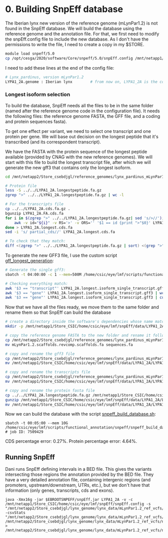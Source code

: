 # 0. Building SnpEff database

The Iberian lynx new version of the reference genome (mLynPar1.2) is not found in the SnpEff database. We will build the database using the reference genome and the annotation file. 
For that, we first need to modify the snpEff.config file to include the new database. As I don't have the permissions to write the file, I need to create a copy in my $STORE.

```bash
module load snpeff/5.0
cp /opt/cesga/2020/software/Core/snpeff/5.0/snpEff.config /mnt/netapp1/Store_CSIC/home/csic/eye/lmf/snpEff/
```

I need to add these lines at the end of the config file:
```bash
# Lynx_pardinus, version mLynPar1.2
LYPA1_2A.genome : Iberian lynx        # from now on, LYPA1_2A is the code for the Lynx pardinus reference genome (in snpEff)
```

### Longest isoform selection

To build the database, SnpEff needs all the files to be in the same folder (named after the reference genome code in the configuration file). It needs the following files: the reference genome FASTA, the GFF file, and a coding and protein sequences fasta).

To get one effect per variant, we need to select one transcript and one protein per gene. We will base out decision on the longest peptide that it's transcribed (and its correspondent transcript).

We have the FASTA with the protein sequence of the longest peptide available (provided by CNAG with the new reference genomes). We will start with this file to build the longest transcript file, after which we will generate the new gff3 that contains only the longest isoform.

```bash
cd /mnt/netapp2/Store_csebdjgl/reference_genomes/lynx_pardinus_mLynPar1.2/snpeff_annotation/new_version_Paulina_june2025

# Protein file
less -S ../../LYPA1_2A.longestpeptide.fa.gz
zgrep ">" ../../LYPA1_2A.longestpeptide.fa.gz | wc -l

# For the transcripts file
cp ../../LYPA1_2A.cds.fa.gz . 
bgunzip LYPA1_2A.FA.cds.fa
for i in $(zgrep ">" ../../LYPA1_2A.longestpeptide.fa.gz| sed 's/>//'); do
    awk -v id="${i}" -v RS='>' -v ORS='' '$1 == id {print ">"$0}' LYPA1_2A.cds.fa
done > LYPA1_2A.longest.cds.fa                                                     
sed -i 's/ partial_cds//' LYPA1_2A.longest.cds.fa

# To check that they match:
diff <(zgrep ">" ../../LYPA1_2A.longestpeptide.fa.gz | sort) <(grep ">" LYPA1_2A.longest.cds.fa | sort)
```

To generate the new GFF3 file, I use the custom script [gff_longest_generation](https://github.com/luciamayorf/Variant_calling_and_filtering/blob/main/functional_annotation/gff_longest_generation.sh):
```bash
# Generate the single gff3:
sbatch -t 04:00:00 -c 1 --mem=500M /home/csic/eye/lmf/scripts/functional_annotation/gff_longest_single_transcript.sh # job ID: 13672539

# Checking everything match:
awk '$3 == "transcript"' LYPA1_2A.longest.isoform_single_transcript.gff3 | wc -l # 23558 
awk '$3 == "gene"' LYPA1_2A.longest.isoform_single_transcript.gff3 | wc -l # 23558 
awk '$3 == "gene"' LYPA1_2A.longest.isoform_single_transcript.gff3 | cut -f9 | sort | uniq | wc -l # 23558 
```

Now that we have all the files ready, we move them to the same folder and rename them so that SnpEff can build the database
```bash
# create a directory inside the software's dependencies whose name matches the code
mkdir -p /mnt/netapp1/Store_CSIC/home/csic/eye/lmf/snpEff/data/LYPA1_2A

# copy the reference genome FASTA to the new folder and rename it following the manuals instructions
cp /mnt/netapp2/Store_csebdjgl/reference_genomes/lynx_pardinus_mLynPar1.2/mLynPar1.2.scaffolds.revcomp.scaffolds.fa /mnt/netapp1/Store_CSIC/home/csic/eye/lmf/snpEff/data/LYPA1_2A/
mv mLynPar1.2.scaffolds.revcomp.scaffolds.fa sequences.fa

# copy and rename the gff3 file
cp /mnt/netapp2/Store_csebdjgl/reference_genomes/lynx_pardinus_mLynPar1.2/snpeff_annotation/new_version_Paulina_june2025/LYPA1_2A.longest.isoform_single_transcript.gff3 /mnt/netapp1/Store_CSIC/home/csic/eye/lmf/snpEff/data/LYPA1_2A/
mv /mnt/netapp1/Store_CSIC/home/csic/eye/lmf/snpEff/data/LYPA1_2A/LYPA1_2A.longest.isoform_single_transcript.gff3 /mnt/netapp1/Store_CSIC/home/csic/eye/lmf/snpEff/data/LYPA1_2A/genes.gff

# copy and rename the transcripts file 
cp /mnt/netapp2/Store_csebdjgl/reference_genomes/lynx_pardinus_mLynPar1.2/snpeff_annotation/new_version_Paulina_june2025/LYPA1_2A.longest.cds.fa /mnt/netapp1/Store_CSIC/home/csic/eye/lmf/snpEff/data/LYPA1_2A/
mv /mnt/netapp1/Store_CSIC/home/csic/eye/lmf/snpEff/data/LYPA1_2A/LYPA1_2A.longest.cds.fa /mnt/netapp1/Store_CSIC/home/csic/eye/lmf/snpEff/data/LYPA1_2A/cds.fa

# copy and rename the protein fasta file
cp ../../LYPA1_2A.longestpeptide.fa.gz /mnt/netapp1/Store_CSIC/home/csic/eye/lmf/snpEff/data/LYPA1_2A/
gunzip /mnt/netapp1/Store_CSIC/home/csic/eye/lmf/snpEff/data/LYPA1_2A/LYPA1_2A.longestpeptide.fa.gz
mv /mnt/netapp1/Store_CSIC/home/csic/eye/lmf/snpEff/data/LYPA1_2A/LYPA1_2A.longestpeptide.fa /mnt/netapp1/Store_CSIC/home/csic/eye/lmf/snpEff/data/LYPA1_2A/protein.fa
```

Now we can build the database with the script [snpeff_build_database.sh](https://github.com/luciamayorf/Variant_calling_and_filtering/blob/main/functional_annotation/snpeff_build_database.sh):
```{bash}
sbatch -t 00:05:00 --mem 10G /home/csic/eye/lmf/scripts/functional_annotation/snpeff/snpeff_build_database.sh     # job ID: 7509429
```

CDS percentage error: 0.27%. Protein percentage error: 4.64%.

## Running SnpEff

Dani runs SnpEff defining intervals in a BED file. This gives the variants intersecting those regions the annotation provided by the BED file. They have a very detailed annotation file, containing intergenic regions (and promoters, upstream/downstream, UTRs, etc.), but we don't have that information (only genes, transcripts, cds and exons).

```{bash}
java -Xmx16g -jar $EBROOTSNPEFF/snpEff.jar LYPA1_2A -v -c /mnt/netapp1/Store_CSIC/home/csic/eye/lmf/snpEff/snpEff.config -s "/mnt/netapp2/Store_csebdjgl/lynx_genome/lynx_data/mLynPar1.2_ref_vcfs/novogene_lp_sept23/functional_annotation/snpeff/snpeff_c_lp_all_novogene_sept23_mLynPar1.2_ref.filter5_QUAL20_rd.miss.html" -csvStats "/mnt/netapp2/Store_csebdjgl/lynx_genome/lynx_data/mLynPar1.2_ref_vcfs/novogene_lp_sept23/functional_annotation/snpeff/snpeff_c_lp_all_novogene_sept23_mLynPar1.2_ref.filter5_QUAL20_rd.miss.csv" /mnt/netapp2/Store_csebdjgl/lynx_genome/lynx_data/mLynPar1.2_ref_vcfs/novogene_lp_sept23/c_lp_all_novogene_sept23_mLynPar1.2_ref.filter5_QUAL20_rd.miss.vcf > /mnt/netapp2/Store_csebdjgl/lynx_genome/lynx_data/mLynPar1.2_ref_vcfs/novogene_lp_sept23/functional_annotation/snpeff/c_lp_all_novogene_sept23_mLynPar1.2_ref.filter5_QUAL20_rd.miss_annotated.vcf.gz
```

